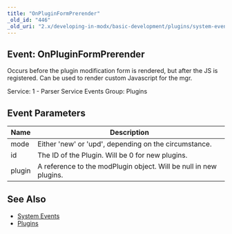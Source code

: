 ```yaml
---
title: "OnPluginFormPrerender"
_old_id: "446"
_old_uri: "2.x/developing-in-modx/basic-development/plugins/system-events/onpluginformprerender"
---
```


## Event: OnPluginFormPrerender

Occurs before the plugin modification form is rendered, but after the JS is registered. Can be used to render custom Javascript for the mgr.

Service: 1 - Parser Service Events
Group: Plugins

## Event Parameters

| Name   | Description                                                       |
| ------ | ----------------------------------------------------------------- |
| mode   | Either 'new' or 'upd', depending on the circumstance.             |
| id     | The ID of the Plugin. Will be 0 for new plugins.                  |
| plugin | A reference to the modPlugin object. Will be null in new plugins. |

## See Also

- [System Events](extending-modx/plugins/system-events "System Events")
- [Plugins](extending-modx/plugins "Plugins")
